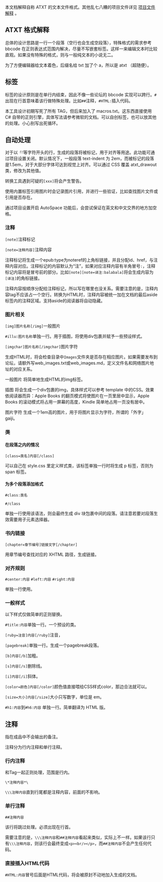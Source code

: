 本文档解释自称 ATXT 的文本文件格式。其他乱七八糟的项目文件详见 [项目文件解释](reference.md) 。
## ATXT 格式解释

总体的设计思路是一行一个段落（空行也会生成空段落），特殊格式的需求参考 bbcode 在正则表达式范围内解决，尽量不写嵌套标签。这样一来编辑文本时比较直观。如果没有特殊的格式，则与一般纯文本的小说无二。

为了方便编辑器给文本着色，后缀名给 txt 加了个 a，所以是 atxt （超随便）。


## 标签
标签的设计原则是在单行内结束，因此不像一些论坛的 bbcode 实现可以跨行。`#`出现在行首意味着该行做特殊处理。比如`##`注释，`#HTML:`插入代码。

本工具设计初期写死了所有 TAG，但后来加入了 macros.txt。这东西直接使用 C# 自带的正则引擎，具体写法请参考微软的文档。可以自创标签，也可以放其他的处理。小心别写出死循环。


## 自动处理
对于以`「『`等字符开头的行，生成的段落将被标记，用于对齐等用途。此功能可通过项目设置关闭。默认情况下，一般段落 text-indent 为 2em，而被标记的段落是1.5em，对于大部分字体可达到视觉上对齐。可以通过 CSS 覆盖 atxt_drawout 类，修改为其他值。

转换工具遇到可疑的```[xxx]```将会产生警告。

使用内置标签引用图片时会记录图片引用，并进行一些验证，比如查找图片文件或引用是否存在。

通过项目设置开启 AutoSpace 功能后，会尝试保证在英文和中文交界的地方加空格。

### 注释

`[note]`注释标记

`[note=注释内容]`注释内容

注释标记将生成一个epub:type为noteref的上角标链接，并且分配id、href，与注释内容对应。注释标记的内容默认为“注”，如果对应注释内容有半角冒号`:`，注释标记内容将是冒号前的部分。比如`[note][note=译注:balabala]`将会生成内容为`[译注]`的角标链接。

注释内容按顺序分配给注释标记，所以写在哪里也没关系。需要注意的是，注释内容tag不应该占一个空行。转换为HTML时，注释内容被统一加在文档的最后aside标签内的注释区域。支持aside的阅读器将自动隐藏。

### 图片相关

`[img]图片名称[/img]`一般图片

`#illu:图片名称`单独一行。用于插图，将使用div包裹并赋予一些预设样式。

`[imgchar]图片名称[/imgchar]`图片字符

生成HTML时，将会检查目录中`Images`文件夹是否存在相应图片。如果需要发布到论坛，请额外写web_images.txt或web_images.md，定义文件名和网络图片地址的对应关系。

一般图片 将简单地生成HTML的img标签。

插图 将会生成一个div包裹的img，具体样式可以参考 template 中的CSS。效果依阅读器而异：Apple Books 的翻页模式将使图片在一页里居中显示，Apple Books 的滚动模式将占用一屏幕的高度，Kindle 简单地占用一页没有居中。

图片字符 生成一个1em高的图片，用于将图片显示为字符，所谓的「外字」gaiji。

### 类

#### 在段落之内的情况

`[class=类名]内容[/class]`

可以自己在 style.css 里定义样式类，该标签单独一行时将生成 p 标签，否则为 span 标签。

#### 为多个段落添加格式

`#class:类名`

`#/class`

单独一行使用该语法，则会最终生成 div 块包裹中间的段落。请注意若要对段落生效需要用子元素选择器。

### 书内链接

`[chapter=章节编号]链接文字[/chapter]`

用章节编号查找对应的 XHTML 路径，生成链接。

### 对齐规则

`#center:内容`
`#left:内容`
`#right:内容`

单独一行使用。


### 一般样式
以下样式仅做简单的正则替换。

`#title:内容`单独一行。一个预设的类。

`[ruby=注音]内容[/ruby]`注音，

`[pagebreak]`单独一行。生成一个pagebreak段落。

`[b]内容[/b]`加粗。

`[s]内容[/s]`删除线。

`[i]内容[/i]`斜体。

`[color=颜色]内容[/color]`颜色值直接喂给CSS样式color，那边合法就可以。

`[size=大小]内容[/size]`大小只写数字，单位是 em。

`#h1:内容`到`#h6:内容` 单独一行。简单翻译为 HTML 版。


## 注释
指在成品中不会输出的备注。

注释分为行内注释和单行注释。

### 行内注释

和Tag一起正则处理，范围是行内。

`\*注释内容*\`

`\\\注释内容`直到行尾都是注释内容，前面的不影响。

### 单行注释

`##注释内容`

该行将跳过处理。必须出现在行首。

需要注意的是，`\\\注释内容`和`##注释内容`看起来类似，实际上不一样。如果该行只有`\\\注释内容`，则该行会最终变成`<p><br/></p>`，而`##注释内容`不会产生任何代码。

### 直接插入HTML代码

`#HTML:内容`冒号后面是HTML代码，将会被原封不动地加入生成的文档。
